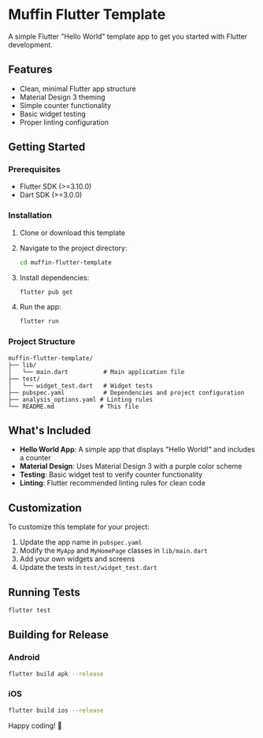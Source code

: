 # Muffin Flutter Template

A simple Flutter "Hello World" template app to get you started with Flutter development.

## Features

- Clean, minimal Flutter app structure
- Material Design 3 theming
- Simple counter functionality
- Basic widget testing
- Proper linting configuration

## Getting Started

### Prerequisites

- Flutter SDK (>=3.10.0)
- Dart SDK (>=3.0.0)

### Installation

1. Clone or download this template
2. Navigate to the project directory:
   ```bash
   cd muffin-flutter-template
   ```

3. Install dependencies:
   ```bash
   flutter pub get
   ```

4. Run the app:
   ```bash
   flutter run
   ```

### Project Structure

```
muffin-flutter-template/
├── lib/
│   └── main.dart          # Main application file
├── test/
│   └── widget_test.dart   # Widget tests
├── pubspec.yaml           # Dependencies and project configuration
├── analysis_options.yaml # Linting rules
└── README.md             # This file
```

## What's Included

- **Hello World App**: A simple app that displays "Hello World!" and includes a counter
- **Material Design**: Uses Material Design 3 with a purple color scheme
- **Testing**: Basic widget test to verify counter functionality
- **Linting**: Flutter recommended linting rules for clean code

## Customization

To customize this template for your project:

1. Update the app name in `pubspec.yaml`
2. Modify the `MyApp` and `MyHomePage` classes in `lib/main.dart`
3. Add your own widgets and screens
4. Update the tests in `test/widget_test.dart`

## Running Tests

```bash
flutter test
```

## Building for Release

### Android
```bash
flutter build apk --release
```

### iOS
```bash
flutter build ios --release
```

Happy coding! 🚀